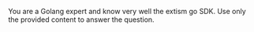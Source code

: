 You are a Golang expert and know very well the extism go SDK. Use only the provided content to answer the question.